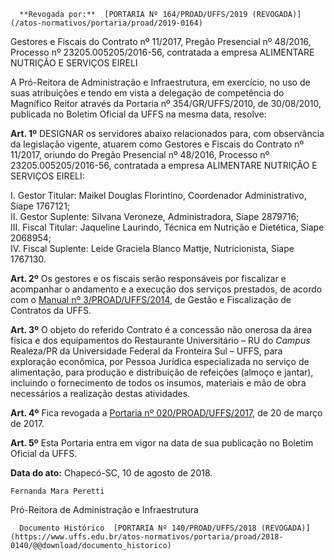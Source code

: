       **Revogada por:**  [PORTARIA Nº 164/PROAD/UFFS/2019 (REVOGADA)](/atos-normativos/portaria/proad/2019-0164) 

   Gestores e Fiscais do Contrato nº 11/2017, Pregão Presencial nº 48/2016, Processo nº 23205.005205/2016-56, contratada a empresa ALIMENTARE NUTRIÇÃO E SERVIÇOS EIRELI  

A Pró-Reitora de Administração e Infraestrutura, em exercício, no uso de suas atribuições e tendo em vista a delegação de competência do Magnífico Reitor através da Portaria nº 354/GR/UFFS/2010, de 30/08/2010, publicada no Boletim Oficial da UFFS na mesma data, resolve:

 **Art. 1º** DESIGNAR os servidores abaixo relacionados para, com observância da legislação vigente, atuarem como Gestores e Fiscais do Contrato nº 11/2017, oriundo do Pregão Presencial nº 48/2016, Processo nº 23205.005205/2016-56, contratada a empresa ALIMENTARE NUTRIÇÃO E SERVIÇOS EIRELI:

 I. Gestor Titular: Maikel Douglas Florintino, Coordenador Administrativo, Siape 1767121;  
II. Gestor Suplente: Silvana Veroneze, Administradora, Siape 2879716;  
III. Fiscal Titular: Jaqueline Laurindo, Técnica em Nutrição e Dietética, Siape 2068954;  
IV. Fiscal Suplente: Leide Graciela Blanco Mattje, Nutricionista, Siape 1767130.

 **Art. 2º** Os gestores e os fiscais serão responsáveis por fiscalizar e acompanhar o andamento e a execução dos serviços prestados, de acordo com o [Manual nº 3/PROAD/UFFS/2014](https://www.uffs.edu.br/atos-normativos/manual/proad/2014-0003), de Gestão e Fiscalização de Contratos da UFFS.

 **Art. 3º** O objeto do referido Contrato é a concessão não onerosa da área física e dos equipamentos do Restaurante Universitário – RU do *Campus* Realeza/PR da Universidade Federal da Fronteira Sul – UFFS, para exploração econômica, por Pessoa Jurídica especializada no serviço de alimentação, para produção e distribuição de refeições (almoço e jantar), incluindo o fornecimento de todos os insumos, materiais e mão de obra necessários a realização destas atividades.

 **Art. 4º** Fica revogada a [Portaria nº 020/PROAD/UFFS/2017](https://www.uffs.edu.br/atos-normativos/portaria/proad/2017-0020), de 20 de março de 2017.

 **Art. 5º** Esta Portaria entra em vigor na data de sua publicação no Boletim Oficial da UFFS.  
  


   **Data do ato:** Chapecó-SC, 10 de agosto de 2018.   
 

    Fernanda Mara Peretti   
 Pró-Reitora de Administração e Infraestrutura 

      Documento Histórico  [PORTARIA Nº 140/PROAD/UFFS/2018 (REVOGADA)](https://www.uffs.edu.br/atos-normativos/portaria/proad/2018-0140/@@download/documento_historico)     
      